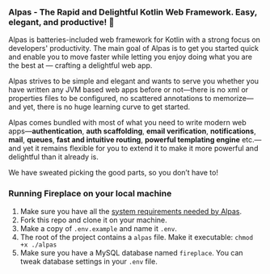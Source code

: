 ### Alpas - The Rapid and Delightful Kotlin Web Framework. Easy, elegant, and productive! 🚀

Alpas is batteries-included web framework for Kotlin with a strong focus on developers' productivity.
The main goal of Alpas is to get you started quick and enable you to move faster while
letting you enjoy doing what you are the best at — crafting a delightful web app.

Alpas strives to be simple and elegant and wants to serve you whether you have written any JVM based web
apps before or not—there is no xml or properties files to be configured, no scattered annotations
to memorize—and yet, there is no huge learning curve to get started.

Alpas comes bundled with most of what you need to write modern web apps—**authentication**,
**auth scaffolding**, **email verification**, **notifications**, **mail**, **queues**,
**fast and intuitive routing**, **powerful templating engine** etc.—and yet it
remains flexible for you to extend it to make it more powerful and
delightful than it already is.

We have sweated picking the good parts, so you don’t have to!

### Running Fireplace on your local machine

1. Make sure you have all the [system requirements needed by Alpas](https://alpas.dev/docs/installation).
2. Fork this repo and clone it on your machine.
3. Make a copy of `.env.example` and name it `.env`.
4. The root of the project contains a `alpas` file. Make it executable: `chmod +x ./alpas`
5. Make sure you have a MySQL database named `fireplace`. You can tweak database settings in your `.env` file.


[happy-kotlin]: https://medium.com/signal-v-noise/kotlin-makes-me-a-happier-better-programmer-1fc668724563
[alpas-slack]: https://join.slack.com/t/alpasdev/shared_invite/enQtODcwMjE1MzMxODQ3LTJjZWMzOWE5MzBlYzIzMWQ2MTcxN2M2YjU3MTQ5ZDE4NjBmYjY1YTljOGIwYmJmYWFlYjc4YTcwMDFmZDIzNDE
[alpas-docs]: https://alpas.dev/docs

